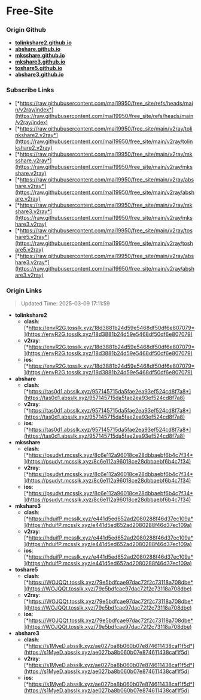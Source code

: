 # Free-Site

### Origin Github

- [**tolinkshare2.github.io**](https://github.com/tolinkshare2/tolinkshare2.github.io)
- [**abshare.github.io**](https://github.com/abshare/abshare.github.io)
- [**mksshare.github.io**](https://github.com/mksshare/mksshare.github.io)
- [**mkshare3.github.io**](https://github.com/mkshare3/mkshare3.github.io)
- [**toshare5.github.io**](https://github.com/toshare5/toshare5.github.io)
- [**abshare3.github.io**](https://github.com/abshare3/abshare3.github.io)

### Subscribe Links

- [*https://raw.githubusercontent.com/mai19950/free_site/refs/heads/main/v2ray/index*](https://raw.githubusercontent.com/mai19950/free_site/refs/heads/main/v2ray/index)
- [*https://raw.githubusercontent.com/mai19950/free_site/main/v2ray/tolinkshare2.v2ray*](https://raw.githubusercontent.com/mai19950/free_site/main/v2ray/tolinkshare2.v2ray)
- [*https://raw.githubusercontent.com/mai19950/free_site/main/v2ray/mksshare.v2ray*](https://raw.githubusercontent.com/mai19950/free_site/main/v2ray/mksshare.v2ray)
- [*https://raw.githubusercontent.com/mai19950/free_site/main/v2ray/abshare.v2ray*](https://raw.githubusercontent.com/mai19950/free_site/main/v2ray/abshare.v2ray)
- [*https://raw.githubusercontent.com/mai19950/free_site/main/v2ray/mkshare3.v2ray*](https://raw.githubusercontent.com/mai19950/free_site/main/v2ray/mkshare3.v2ray)
- [*https://raw.githubusercontent.com/mai19950/free_site/main/v2ray/toshare5.v2ray*](https://raw.githubusercontent.com/mai19950/free_site/main/v2ray/toshare5.v2ray)
- [*https://raw.githubusercontent.com/mai19950/free_site/main/v2ray/abshare3.v2ray*](https://raw.githubusercontent.com/mai19950/free_site/main/v2ray/abshare3.v2ray)

### Origin Links

> Updated Time: 2025-03-09 17:11:59

- **tolinkshare2**
  - **clash**: [*https://envR2G.tosslk.xyz/18d3881b24d59e5468df50df6e807079*](https://envR2G.tosslk.xyz/18d3881b24d59e5468df50df6e807079)
  - **v2ray**: [*https://envR2G.tosslk.xyz/18d3881b24d59e5468df50df6e807079*](https://envR2G.tosslk.xyz/18d3881b24d59e5468df50df6e807079)
  - **ios**: [*https://envR2G.tosslk.xyz/18d3881b24d59e5468df50df6e807079*](https://envR2G.tosslk.xyz/18d3881b24d59e5468df50df6e807079)
- **abshare**
  - **clash**: [*https://tas0d1.absslk.xyz/957145715da5fae2ea93ef524cd8f7a8*](https://tas0d1.absslk.xyz/957145715da5fae2ea93ef524cd8f7a8)
  - **v2ray**: [*https://tas0d1.absslk.xyz/957145715da5fae2ea93ef524cd8f7a8*](https://tas0d1.absslk.xyz/957145715da5fae2ea93ef524cd8f7a8)
  - **ios**: [*https://tas0d1.absslk.xyz/957145715da5fae2ea93ef524cd8f7a8*](https://tas0d1.absslk.xyz/957145715da5fae2ea93ef524cd8f7a8)
- **mksshare**
  - **clash**: [*https://psudyt.mcsslk.xyz/8c6e112a96018ce28dbbaebf6b4c7f34*](https://psudyt.mcsslk.xyz/8c6e112a96018ce28dbbaebf6b4c7f34)
  - **v2ray**: [*https://psudyt.mcsslk.xyz/8c6e112a96018ce28dbbaebf6b4c7f34*](https://psudyt.mcsslk.xyz/8c6e112a96018ce28dbbaebf6b4c7f34)
  - **ios**: [*https://psudyt.mcsslk.xyz/8c6e112a96018ce28dbbaebf6b4c7f34*](https://psudyt.mcsslk.xyz/8c6e112a96018ce28dbbaebf6b4c7f34)
- **mkshare3**
  - **clash**: [*https://hduifP.mcsslk.xyz/e441d5ed652ad2080288f46d37ec109a*](https://hduifP.mcsslk.xyz/e441d5ed652ad2080288f46d37ec109a)
  - **v2ray**: [*https://hduifP.mcsslk.xyz/e441d5ed652ad2080288f46d37ec109a*](https://hduifP.mcsslk.xyz/e441d5ed652ad2080288f46d37ec109a)
  - **ios**: [*https://hduifP.mcsslk.xyz/e441d5ed652ad2080288f46d37ec109a*](https://hduifP.mcsslk.xyz/e441d5ed652ad2080288f46d37ec109a)
- **toshare5**
  - **clash**: [*https://WOJQQt.tosslk.xyz/79e5bdfcae97dac72f2c73118a708dbe*](https://WOJQQt.tosslk.xyz/79e5bdfcae97dac72f2c73118a708dbe)
  - **v2ray**: [*https://WOJQQt.tosslk.xyz/79e5bdfcae97dac72f2c73118a708dbe*](https://WOJQQt.tosslk.xyz/79e5bdfcae97dac72f2c73118a708dbe)
  - **ios**: [*https://WOJQQt.tosslk.xyz/79e5bdfcae97dac72f2c73118a708dbe*](https://WOJQQt.tosslk.xyz/79e5bdfcae97dac72f2c73118a708dbe)
- **abshare3**
  - **clash**: [*https://s1MyeD.absslk.xyz/ae027ba8b060b07e874611438caf1f5d*](https://s1MyeD.absslk.xyz/ae027ba8b060b07e874611438caf1f5d)
  - **v2ray**: [*https://s1MyeD.absslk.xyz/ae027ba8b060b07e874611438caf1f5d*](https://s1MyeD.absslk.xyz/ae027ba8b060b07e874611438caf1f5d)
  - **ios**: [*https://s1MyeD.absslk.xyz/ae027ba8b060b07e874611438caf1f5d*](https://s1MyeD.absslk.xyz/ae027ba8b060b07e874611438caf1f5d)

